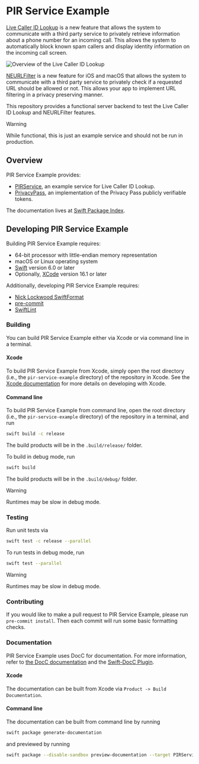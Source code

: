 # PIR Service Example

[Live Caller ID
Lookup](https://developer.apple.com/documentation/sms_and_call_reporting/getting_up-to-date_calling_and_blocking_information_for_your_app)
is a new feature that allows the system to communicate with a third party service to privately retrieve information
about a phone number for an incoming call. This allows the system to automatically block known spam
callers and display identity information on the incoming call screen.

<picture>
  <source media="(prefers-color-scheme: dark)" srcset="https://github.com/apple/pir-service-example/raw/main/Sources/PIRService/PIRService.docc/Resources/overview~dark@2x.png">
  <img alt="Overview of the Live Caller ID Lookup" src="https://github.com/apple/pir-service-example/raw/main/Sources/PIRService/PIRService.docc/Resources/overview@2x.png">
</picture>

[NEURLFilter](https://developer.apple.com/documentation/networkextension/neurlfiltermanager) is a new feature for iOS and macOS that allows the system
to communicate with a third party service to privately check if a requested URL should be allowed or not. This allows your app to implement URL filtering in a privacy preserving manner.

This repository provides a functional server backend to test the Live Caller ID Lookup and NEURLFilter features.

> [!WARNING]
> While functional, this is just an example service and should not be run in production.

## Overview
PIR Service Example provides:
* [PIRService](https://swiftpackageindex.com/apple/pir-service-example/main/documentation/pirservice), an example service for Live Caller ID Lookup.
* [PrivacyPass](https://swiftpackageindex.com/apple/pir-service-example/main/documentation/privacypass), an implementation of the Privacy Pass publicly verifiable tokens.

The documentation lives at [Swift Package Index](https://swiftpackageindex.com/apple/pir-service-example).

## Developing PIR Service Example
Building PIR Service Example requires:
* 64-bit processor with little-endian memory representation
* macOS or Linux operating system
* [Swift](https://www.swift.org/) version 6.0 or later
* Optionally, [XCode](https://developer.apple.com/xcode/) version 16.1 or later

Additionally, developing PIR Service Example requires:
* [Nick Lockwood SwiftFormat](https://github.com/nicklockwood/SwiftFormat)
* [pre-commit](https://pre-commit.com)
* [SwiftLint](https://github.com/realm/SwiftLint)

### Building
You can build PIR Service Example either via Xcode or via command line in a terminal.
#### Xcode
To build PIR Service Example from Xcode, simply open the root directory (i.e., the `pir-service-example` directory) of the repository in Xcode.
See the [Xcode documentation](https://developer.apple.com/documentation/xcode) for more details on developing with Xcode.

#### Command line
To build PIR Service Example from command line, open the root directory (i.e., the `pir-service-example` directory) of the repository in a terminal, and run
```sh
swift build -c release
```
The build products will be in the `.build/release/` folder.

To build in debug mode, run
```sh
swift build
```
The build products will be in the `.build/debug/` folder.
> [!WARNING]
> Runtimes may be slow in debug mode.

### Testing
Run unit tests via
```sh
swift test -c release --parallel
```
To run tests in debug mode, run
```sh
swift test --parallel
```
> [!WARNING]
> Runtimes may be slow in debug mode.

### Contributing
If you would like to make a pull request to PIR Service Example, please run `pre-commit install`. Then each commit will run some basic formatting checks.

### Documentation
PIR Service Example uses DocC for documentation.
For more information, refer to [the DocC documentation](https://www.swift.org/documentation/docc) and the [Swift-DocC Plugin](https://swiftlang.github.io/swift-docc-plugin/documentation/swiftdoccplugin).
#### Xcode
The documentation can be built from Xcode via `Product -> Build Documentation`.
#### Command line
The documentation can be built from command line by running
```sh
swift package generate-documentation
```
and previewed by running
```sh
swift package --disable-sandbox preview-documentation --target PIRService
```

